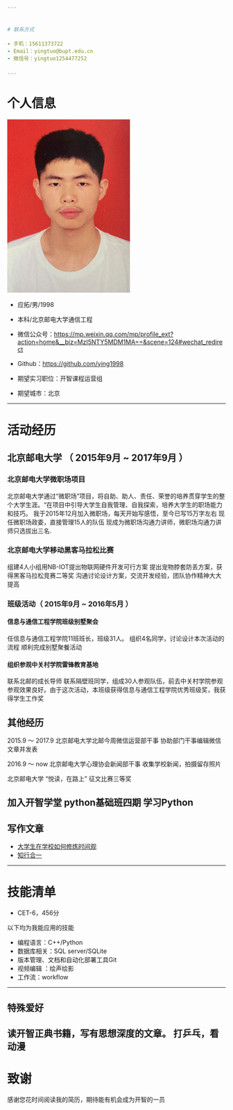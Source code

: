 ```yaml
---


# 联系方式

- 手机：15611373722
- Email：yingtuo@bupt.edu.cn
- 微信号：yingtuo1254477252

---
```


# 个人信息
![照片](https://raw.githubusercontent.com/ying1998/git-tutorial/master/Chap5/project/tou_1.jpg )

 - 应拓/男/1998
 - 本科/北京邮电大学通信工程
 - 微信公众号：https://mp.weixin.qq.com/mp/profile_ext?action=home&__biz=MzI5NTY5MDM1MA==&scene=124#wechat_redirect
 - Github：https://github.com/ying1998

 - 期望实习职位：开智课程运营组
 - 期望城市：北京

---

# 活动经历


## 北京邮电大学 （ 2015年9月 ~ 2017年9月 ）

### 北京邮电大学微职场项目
北京邮电大学通过“微职场”项目，将自助、助人、责任、荣誉的培养贯穿学生的整个大学生涯。“在项目中引导大学生自我管理、自我探索，培养大学生的职场能力和技巧。
我于2015年12月加入微职场，每天开始写感悟，至今已写15万字左右
 现任微职场政委，直接管理15人的队伍
现成为微职场沟通力讲师，微职场沟通力讲师只选拔出三名.


###  北京邮电大学移动黑客马拉松比赛
组建4人小组用NB-IOT提出物联网硬件开发可行方案
提出宠物脖套防丢方案，获得黑客马拉松竞赛二等奖
沟通讨论设计方案，交流开发经验，团队协作精神大大提高


### 班级活动（ 2015年9月 ~ 2016年5月 ）
#### 信息与通信工程学院班级别墅聚会
任信息与通信工程学院11班班长，班级31人。
组织4名同学，讨论设计本次活动的流程
顺利完成别墅聚餐活动
#### 组织参观中关村学院雷锋教育基地
联系北邮的成长导师
联系隔壁班同学，组成30人参观队伍，前去中关村学院参观
参观效果良好。由于这次活动，本班级获得信息与通信工程学院优秀班级奖，我获得学生工作奖


## 其他经历
2015.9 ～ 2017.9      北京邮电大学北邮今周微信运营部干事      协助部门干事编辑微信文章并发表

2016.9 ～ now         北京邮电大学心理协会新闻部干事    收集学校新闻，拍摄留存照片

北京邮电大学 “悦读，在路上” 征文比赛三等奖

加入开智学堂 python基础班四期 学习Python
---

## 写作文章


- [大学生在学校如何修炼时间观](http://mp.weixin.qq.com/s/UF3dDMB0Ms6Xcg47DLHqBQ
)
- [知行合一](http://mp.weixin.qq.com/s/rGtdm6LPKAe06CVr4pxv1Q
)

---
# 技能清单

- CET-6，456分

以下均为我能应用的技能

- 编程语言：C++/Python
- 数据库相关：SQL server/SQLite
- 版本管理、文档和自动化部署工具Git
- 视频编辑 ：绘声绘影
- 工作流：workflow


---
## 特殊爱好
读开智正典书籍，写有思想深度的文章。
打乒乓，看动漫
---
# 致谢
感谢您花时间阅读我的简历，期待能有机会成为开智的一员
